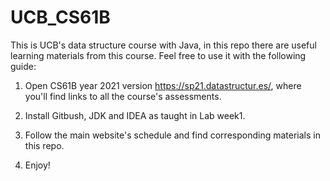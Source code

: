 # UCB_CS61B

This is UCB's data structure course with Java, in this repo there are useful learning materials from this course. Feel free to use it with the following guide:

1. Open CS61B year 2021 version <https://sp21.datastructur.es/>, where you'll find links to all the course's assessments.

2. Install Gitbush, JDK and IDEA as taught in Lab week1.

3. Follow the main website's schedule and find corresponding materials in this repo.

4. Enjoy!
